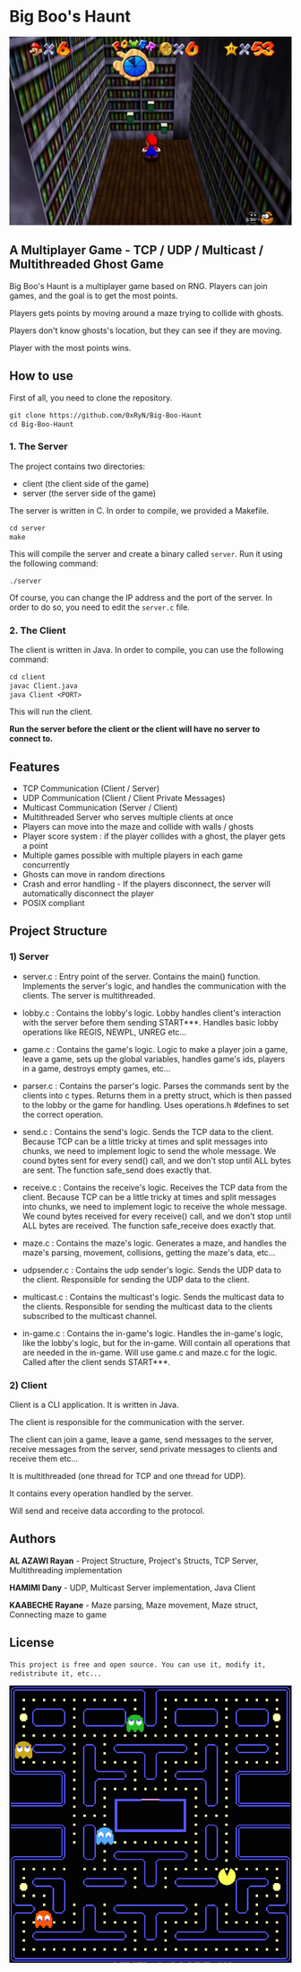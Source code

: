 # Big Boo's Haunt

![SM64](img.jpeg)

## A Multiplayer Game - TCP / UDP / Multicast / Multithreaded Ghost Game

Big Boo's Haunt is a multiplayer game based on RNG. Players can join games, and the goal is to get the most points.

Players gets points by moving around a maze trying to collide with ghosts.

Players don't know ghosts's location, but they can see if they are moving.

Player with the most points wins.

## How to use

First of all, you need to clone the repository.

    git clone https://github.com/0xRyN/Big-Boo-Haunt
    cd Big-Boo-Haunt

### 1. The Server

The project contains two directories:

-   client (the client side of the game)
-   server (the server side of the game)

The server is written in C. In order to compile, we provided a Makefile.

    cd server
    make

This will compile the server and create a binary called `server`. Run it using the following command:

    ./server

Of course, you can change the IP address and the port of the server. In order to do so, you need to edit the `server.c` file.

### 2. The Client

The client is written in Java. In order to compile, you can use the following command:

    cd client
    javac Client.java
    java Client <PORT>

This will run the client.

**Run the server before the client or the client will have no server to connect to.**

## Features

-   TCP Communication (Client / Server)
-   UDP Communication (Client / Client Private Messages)
-   Multicast Communication (Server / Client)
-   Multithreaded Server who serves multiple clients at once
-   Players can move into the maze and collide with walls / ghosts
-   Player score system : if the player collides with a ghost, the player gets a point
-   Multiple games possible with multiple players in each game concurrently
-   Ghosts can move in random directions
-   Crash and error handling - If the players disconnect, the server will automatically disconnect the player
-   POSIX compliant

## Project Structure

### 1) Server

-   server.c : Entry point of the server. Contains the main() function. Implements the server's logic, and handles the communication with the clients. The server is multithreaded.

-   lobby.c : Contains the lobby's logic. Lobby handles client's interaction with the server before them sending START\*\*\*. Handles basic lobby operations like REGIS, NEWPL, UNREG etc...

-   game.c : Contains the game's logic. Logic to make a player join a game, leave a game, sets up the global variables, handles game's ids, players in a game, destroys empty games, etc...

-   parser.c : Contains the parser's logic. Parses the commands sent by the clients into c types. Returns them in a pretty struct, which is then passed to the lobby or the game for handling. Uses operations.h #defines to set the correct operation.

-   send.c : Contains the send's logic. Sends the TCP data to the client. Because TCP can be a little tricky at times and split messages into chunks, we need to implement logic to send the whole message. We cound bytes sent for every send() call, and we don't stop until ALL bytes are sent. The function safe_send does exactly that.

-   receive.c : Contains the receive's logic. Receives the TCP data from the client. Because TCP can be a little tricky at times and split messages into chunks, we need to implement logic to receive the whole message. We cound bytes received for every receive() call, and we don't stop until ALL bytes are received. The function safe_receive does exactly that.

-   maze.c : Contains the maze's logic. Generates a maze, and handles the maze's parsing, movement, collisions, getting the maze's data, etc...

-   udpsender.c : Contains the udp sender's logic. Sends the UDP data to the client. Responsible for sending the UDP data to the client.

-   multicast.c : Contains the multicast's logic. Sends the multicast data to the clients. Responsible for sending the multicast data to the clients subscribed to the multicast channel.

-   in-game.c : Contains the in-game's logic. Handles the in-game's logic, like the lobby's logic, but for the in-game. Will contain all operations that are needed in the in-game. Will use game.c and maze.c for the logic. Called after the client sends START\*\*\*.

### 2) Client

Client is a CLI application. It is written in Java.

The client is responsible for the communication with the server.

The client can join a game, leave a game, send messages to the server, receive messages from the server, send private messages to clients and receive them etc...

It is multithreaded (one thread for TCP and one thread for UDP).

It contains every operation handled by the server.

Will send and receive data according to the protocol.

## Authors

**AL AZAWI Rayan** - Project Structure, Project's Structs, TCP Server, Multithreading implementation

**HAMIMI Dany** - UDP, Multicast Server implementation, Java Client

**KAABECHE Rayane** - Maze parsing, Maze movement, Maze struct, Connecting maze to game

## License

    This project is free and open source. You can use it, modify it, redistribute it, etc...

![pacman](pacman.jpg)
